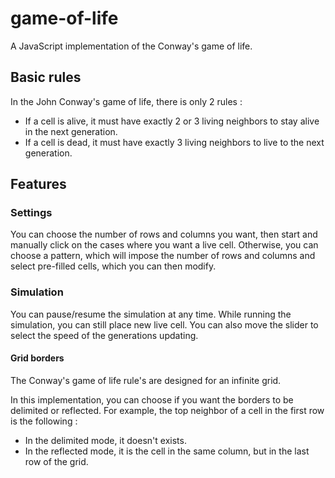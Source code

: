 # game-of-life
A JavaScript implementation of the Conway's game of life.

## Basic rules
In the John Conway's game of life, there is only 2 rules :
* If a cell is alive, it must have exactly 2 or 3 living neighbors to stay alive in the next generation.
* If a cell is dead, it must have exactly 3 living neighbors to live to the next generation.

## Features
### Settings
You can choose the number of rows and columns you want, then start and manually click on the cases where you want a live cell.
Otherwise, you can choose a pattern, which will impose the number of rows and columns and select pre-filled cells, which you can then modify.

### Simulation
You can pause/resume the simulation at any time.
While running the simulation, you can still place new live cell.
You can also move the slider to select the speed of the generations updating.

#### Grid borders
The Conway's game of life rule's are designed for an infinite grid.

In this implementation, you can choose if you want the borders to be delimited or reflected.
For example, the top neighbor of a cell in the first row is the following :
* In the delimited mode, it doesn't exists.
* In the reflected mode, it is the cell in the same column, but in the last row of the grid.
